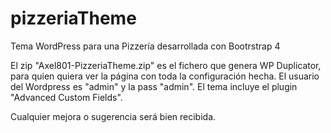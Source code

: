 # pizzeriaTheme
Tema WordPress para una Pizzería desarrollada con Bootrstrap 4

El zip "Axel801-PizzeriaTheme.zip" es el fichero que genera WP Duplicator, para quien quiera ver la página con toda la configuración hecha.
El usuario del Wordpress es "admin" y la pass "admin".
El tema incluye el plugin "Advanced Custom Fields".

Cualquier mejora o sugerencia será bien recibida.

